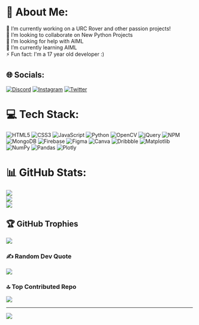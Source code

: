 # 💫 About Me:
🔭 I’m currently working on a URC Rover and other passion projects!<br>👯 I’m looking to collaborate on New Python Projects<br>🤝 I’m looking for help with AIML<br>🌱 I’m currently learning AIML<br>⚡ Fun fact: I'm a 17 year old developer :)


## 🌐 Socials:
[![Discord](https://img.shields.io/badge/Discord-%237289DA.svg?logo=discord&logoColor=white)](https://discordapp.com/users/721612988200648724) [![Instagram](https://img.shields.io/badge/Instagram-%23E4405F.svg?logo=Instagram&logoColor=white)](https://instagram.com/thisismudith) [![Twitter](https://img.shields.io/badge/Twitter-%231DA1F2.svg?logo=Twitter&logoColor=white)](https://twitter.com/thisismudith) 

# 💻 Tech Stack:
![HTML5](https://img.shields.io/badge/html5-%23E34F26.svg?style=plastic&logo=html5&logoColor=white) ![CSS3](https://img.shields.io/badge/css3-%231572B6.svg?style=plastic&logo=css3&logoColor=white) ![JavaScript](https://img.shields.io/badge/javascript-%23323330.svg?style=plastic&logo=javascript&logoColor=%23F7DF1E) ![Python](https://img.shields.io/badge/python-3670A0?style=plastic&logo=python&logoColor=ffdd54) ![OpenCV](https://img.shields.io/badge/opencv-%23white.svg?style=plastic&logo=opencv&logoColor=white) ![jQuery](https://img.shields.io/badge/jquery-%230769AD.svg?style=plastic&logo=jquery&logoColor=white) ![NPM](https://img.shields.io/badge/NPM-%23CB3837.svg?style=plastic&logo=npm&logoColor=white) ![MongoDB](https://img.shields.io/badge/MongoDB-%234ea94b.svg?style=plastic&logo=mongodb&logoColor=white) ![Firebase](https://img.shields.io/badge/Firebase-039BE5?style=plastic&logo=Firebase&logoColor=white) ![Figma](https://img.shields.io/badge/figma-%23F24E1E.svg?style=plastic&logo=figma&logoColor=white) ![Canva](https://img.shields.io/badge/Canva-%2300C4CC.svg?style=plastic&logo=Canva&logoColor=white) ![Dribbble](https://img.shields.io/badge/Dribbble-EA4C89?style=plastic&logo=dribbble&logoColor=white) ![Matplotlib](https://img.shields.io/badge/Matplotlib-%23ffffff.svg?style=plastic&logo=Matplotlib&logoColor=black) ![NumPy](https://img.shields.io/badge/numpy-%23013243.svg?style=plastic&logo=numpy&logoColor=white) ![Pandas](https://img.shields.io/badge/pandas-%23150458.svg?style=plastic&logo=pandas&logoColor=white) ![Plotly](https://img.shields.io/badge/Plotly-%233F4F75.svg?style=plastic&logo=plotly&logoColor=white)
# 📊 GitHub Stats:
![](https://github-readme-stats.vercel.app/api?username=thisismudith&theme=react&hide_border=true&include_all_commits=true&count_private=false)<br/>
![](https://github-readme-streak-stats.herokuapp.com/?user=thisismudith&theme=react&hide_border=true)<br/>
![](https://github-readme-stats.vercel.app/api/top-langs/?username=thisismudith&theme=react&hide_border=true&include_all_commits=true&count_private=false&layout=compact)

## 🏆 GitHub Trophies
![](https://github-profile-trophy.vercel.app/?username=thisismudith&theme=discord&no-frame=false&no-bg=true&margin-w=4)

### ✍️ Random Dev Quote
![](https://quotes-github-readme.vercel.app/api?type=horizontal&theme=tokyonight)

### 🔝 Top Contributed Repo
![](https://github-contributor-stats.vercel.app/api?username=thisismudith&limit=5&theme=tokyonight&combine_all_yearly_contributions=true)

---
[![](https://visitcount.itsvg.in/api?id=thisismudith&icon=2&color=9)](https://visitcount.itsvg.in)

<!-- Proudly created with GPRM ( https://gprm.itsvg.in ) -->
